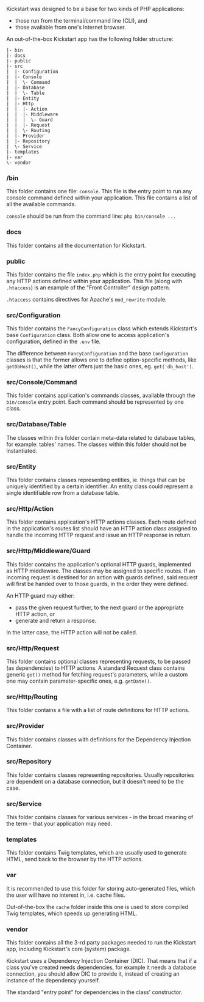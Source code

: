 Kickstart was designed to be a base for two kinds of PHP applications:

* those run from the terminal/command line (CLI), and
* those available from one's Internet browser.

An out-of-the-box Kickstart app has the following folder structure:

```
|- bin
|- docs
|- public
|- src
|  |- Configuration
|  |- Console
|  |  \- Command
|  |- Database
|  |  \- Table
|  |- Entity
|  |- Http
|  |  |- Action
|  |  |- Middleware
|  |  |  \- Guard
|  |  |- Request
|  |  \- Routing
|  |- Provider
|  |- Repository
|  \- Service
|- templates
|- var
\- vendor 
```

### /bin

This folder contains one file: `console`. This file is the entry point to run any console command defined
within your application. This file contains a list of all the available commands.

`console` should be run from the command line: `php bin/console ...`

### docs

This folder contains all the documentation for Kickstart.

### public

This folder contains the file `index.php` which is the entry point for executing any HTTP actions defined
within your application. This file (along with `.htaccess`) is an example of the "Front Controller" design pattern.

`.htaccess` contains directives for Apache's `mod_rewrite` module.

### src/Configuration

This folder contains the `FancyConfiguration` class which extends Kickstart's base `Configuration` class. Both
allow one to access application's configuration, defined in the `.env` file.

The difference between `FancyConfiguration` and the base `Configuration` classes is that the former allows one
to define option-specific methods, like `getDbHost()`, while the latter offers just the basic ones, eg. `get('db_host')`.

### src/Console/Command

This folder contains application's commands classes, available through the `bin/console` entry point. Each command
should be represented by one class.

### src/Database/Table

The classes within this folder contain meta-data related to database tables, for example: tables' names. The classes
within this folder should not be instantiated.

### src/Entity

This folder contains classes representing entities, ie. things that can be uniquely identified by a certain identifier.
An entity class could represent a single identifiable row from a database table.

### src/Http/Action

This folder contains application's HTTP actions classes. Each route defined in the application's routes list should
have an HTTP action class assigned to handle the incoming HTTP request and issue an HTTP response in return.

### src/Http/Middleware/Guard

This folder contains the application's optional HTTP guards, implemented as HTTP middleware. The classes may be assigned
to specific routes. If an incoming request is destined for an action with guards defined, said request will first be
handed over to those guards, in the order they were defined.

An HTTP guard may either:

* pass the given request further, to the next guard or the appropriate HTTP action, or
* generate and return a response.

In the latter case, the HTTP action will not be called.

### src/Http/Request

This folder contains optional classes representing requests, to be passed (as dependencies) to HTTP actions. A standard
Request class contains generic `get()` method for fetching request's parameters, while a custom one may contain
parameter-specific ones, e.g. `getDate()`.

### src/Http/Routing

This folder contains a file with a list of route definitions for HTTP actions.

### src/Provider

This folder contains classes with definitions for the Dependency Injection Container.

### src/Repository

This folder contains classes representing repositories. Usually repositories are dependent on a database connection,
but it doesn't need to be the case.

### src/Service

This folder contains classes for various services - in the broad meaning of the term - that your application may need.

### templates

This folder contains Twig templates, which are usually used to generate HTML, send back to the browser by the HTTP actions.

### var

It is recommended to use this folder for storing auto-generated files, which the user will have no  interest in,
i.e. cache files.

Out-of-the-box the `cache` folder inside this one is used to store compiled Twig templates, which speeds up generating HTML.

### vendor

This folder contains all the 3-rd party packages needed to run the Kickstart app, including Kickstart's core (system) package.


Kickstart uses a Dependency Injection Container (DIC). That means that if a class you've created
needs dependencies, for example it needs a database connection, you should allow DIC to provide it,
instead of creating an instance of the dependency yourself.

The standard "entry point" for dependencies in the class' constructor.


